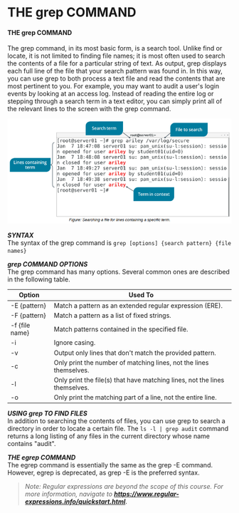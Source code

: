 # THE grep COMMAND

#### THE grep COMMAND

The grep command, in its most basic form, is a search tool. Unlike find or locate, it is not limited to finding file names; it is most often used to search the contents of a file for a particular string of text. As output, grep displays each full line of the file that your search pattern was found in. In this way, you can use grep to both process a text file and read the contents that are most pertinent to you. For example, you may want to audit a user's login events by looking at an access log. Instead of reading the entire log or stepping through a search term in a text editor, you can simply print all of the relevant lines to the screen with the grep command.

![](./img/grep.png)

**_SYNTAX_**  
The syntax of the grep command is `grep [options] {search pattern} {file names}`

**_grep COMMAND OPTIONS_**  
The grep command has many options. Several common ones are described in the following table.

Option | Used To
-------- | ------
\-E {pattern} | Match a pattern as an extended regular expression (ERE).
\-F {pattern} | Match a pattern as a list of fixed strings.
\-f {file name} | Match patterns contained in the specified file.
\-i | Ignore casing.
\-v | Output only lines that don't match the provided pattern.
\-c | Only print the number of matching lines, not the lines themselves.
\-l | Only print the file(s) that have matching lines, not the lines themselves.
\-o | Only print the matching part of a line, not the entire line.
  

**_USING grep TO FIND FILES_**  
In addition to searching the contents of files, you can use grep to search a directory in order to locate a certain file. The `ls -l | grep audit` command returns a long listing of any files in the current directory whose name contains "audit".

**_THE egrep COMMAND_**  
The egrep command is essentially the same as the grep -E command. However, egrep is deprecated, as grep -E is the preferred syntax.

> _Note: Regular expressions are beyond the scope of this course. For more information, navigate to **https://www.regular-expressions.info/quickstart.html.**_